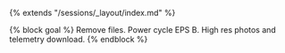 {% extends "/sessions/_layout/index.md" %}

{% block goal %}
Remove files. Power cycle EPS B. High res photos and telemetry download.
{% endblock %}

